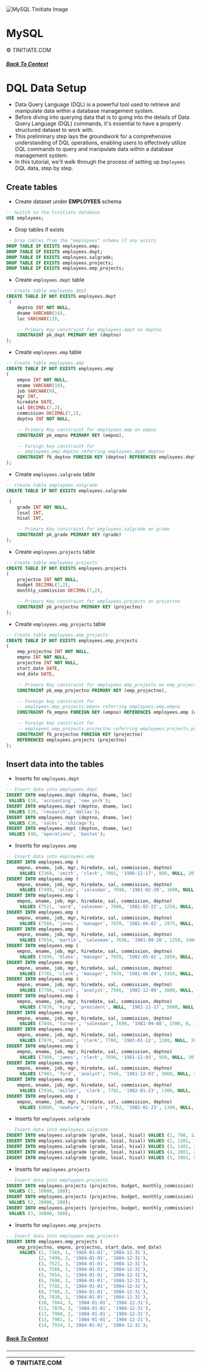 ![MySQL Tinitiate Image](mysql_tinitiate.png)

# MySQL
&copy; TINITIATE.COM

##### [Back To Context](./README.md)

# DQL Data Setup
* Data Query Language (DQL) is a powerful tool used to retrieve and manipulate data within a database management system.
* Before diving into querying data that is to going into the details of Data Query Language (DQL) commands, it's essential to have a properly structured dataset to work with.
* This preliminary step lays the groundwork for a comprehensive understanding of DQL operations, enabling users to effectively utilize DQL commands to query and manipulate data within a database management system.
* In this tutorial, we'll walk through the process of setting up `Employees` DQL data, step by step.

## Create tables
* Create dataset under **EMPLOYEES** schema
```sql
-- Switch to the tinitiate database
USE employees;
```
*  Drop tables if exists
```sql
-- Drop tables from the "employees" schema if any exists
DROP TABLE IF EXISTS employees.emp;
DROP TABLE IF EXISTS employees.dept;
DROP TABLE IF EXISTS employees.salgrade;
DROP TABLE IF EXISTS employees.projects;
DROP TABLE IF EXISTS employees.emp_projects;
```
* Create `employees.dept` table
```sql
-- Create table employees.dept
CREATE TABLE IF NOT EXISTS employees.dept
 (
    deptno INT NOT NULL,
    dname VARCHAR(14),
    loc VARCHAR(13),

    -- Primary Key constraint for employees.dept on deptno
    CONSTRAINT pk_dept PRIMARY KEY (deptno)
);
```
* Create `employees.emp` table
```sql
-- Create table employees.emp
CREATE TABLE IF NOT EXISTS employees.emp
(
    empno INT NOT NULL,
    ename VARCHAR(10),
    job VARCHAR(9),
    mgr INT,
    hiredate DATE,
    sal DECIMAL(7,2),
    commission DECIMAL(7,2),
    deptno INT NOT NULL,

    -- Primary Key constraint for employees.emp on empno
    CONSTRAINT pk_empno PRIMARY KEY (empno),

    -- Foreign key constraint for 
    -- employees.emp.deptno referring employees.dept.deptno
    CONSTRAINT fk_deptno FOREIGN KEY (deptno) REFERENCES employees.dept (deptno)
);
```
* Create `employees.salgrade` table
```sql
-- Create table employees.salgrade
CREATE TABLE IF NOT EXISTS employees.salgrade

 (
    grade INT NOT NULL,
    losal INT,
    hisal INT,

    -- Primary Key constraint for employees.salgrade on grade
    CONSTRAINT pk_grade PRIMARY KEY (grade)
);
```
* Create `employees.projects` table
```sql
-- Create table employees.projects
CREATE TABLE IF NOT EXISTS employees.projects 
(
    projectno INT NOT NULL,
    budget DECIMAL(7,2),
    monthly_commission DECIMAL(7,2),

    -- Primary Key constraint for employees.projects on projectno
    CONSTRAINT pk_projectno PRIMARY KEY (projectno)
);
```
* Create `employees.emp_projects` table
```sql
-- Create table employees.emp_projects
CREATE TABLE IF NOT EXISTS employees.emp_projects 
(
    emp_projectno INT NOT NULL,
    empno INT NOT NULL,
    projectno INT NOT NULL,
    start_date DATE,
    end_date DATE,

    -- Primary Key constraint for employees.emp_projects on emp_projectno
    CONSTRAINT pk_emp_projectno PRIMARY KEY (emp_projectno),

    -- Foreign key constraint for 
    -- employees.emp_projects.empno referring employees.emp.empno
    CONSTRAINT fk_empno FOREIGN KEY (empno) REFERENCES employees.emp (empno),

    -- Foreign key constraint for 
    -- employees.emp_projects.projectno referring employees.projects.projectno
    CONSTRAINT fk_projectno FOREIGN KEY (projectno) 
    REFERENCES employees.projects (projectno)
);
```

## Insert data into the tables
* Inserts for `employees.dept`
```sql
-- Insert data into employees.dept
INSERT INTO employees.dept (deptno, dname, loc)
 VALUES (10, 'accounting', 'new york');
INSERT INTO employees.dept (deptno, dname, loc)
 VALUES (20, 'research', 'dallas');
INSERT INTO employees.dept (deptno, dname, loc)
 VALUES (30, 'sales', 'chicago');
INSERT INTO employees.dept (deptno, dname, loc)
 VALUES (40, 'operations', 'boston');
```
* Inserts for `employees.emp`
```sql
-- Insert data into employees.emp
INSERT INTO employees.emp (
    empno, ename, job, mgr, hiredate, sal, commission, deptno)
     VALUES (7369, 'smith', 'clerk', 7902, '1980-12-17', 800, NULL, 20);
INSERT INTO employees.emp (
    empno, ename, job, mgr, hiredate, sal, commission, deptno)
     VALUES (7499, 'allen', 'salesman', 7698, '1981-02-20', 1600, NULL, 30);
INSERT INTO employees.emp (
    empno, ename, job, mgr, hiredate, sal, commission, deptno)
     VALUES (7521, 'ward', 'salesman', 7698, '1981-02-22', 1250, NULL, 30);
INSERT INTO employees.emp (
    empno, ename, job, mgr, hiredate, sal, commission, deptno)
     VALUES (7566, 'jones', 'manager', 7839, '1981-04-02', 2975, NULL, 20);
INSERT INTO employees.emp (
    empno, ename, job, mgr, hiredate, sal, commission, deptno)
     VALUES (7654, 'martin', 'salesman', 7698, '1981-09-28', 1250, 1400, 30);
INSERT INTO employees.emp (
    empno, ename, job, mgr, hiredate, sal, commission, deptno)
     VALUES (7698, 'blake', 'manager', 7839, '1981-05-01', 2850, NULL, 30);
INSERT INTO employees.emp (
    empno, ename, job, mgr, hiredate, sal, commission, deptno)
     VALUES (7782, 'clark', 'manager', 7839, '1981-06-09', 2450, NULL, 10);
INSERT INTO employees.emp (
    empno, ename, job, mgr, hiredate, sal, commission, deptno)
     VALUES (7788, 'scott', 'analyst', 7566, '1982-12-09', 3000, NULL, 20);
INSERT INTO employees.emp (
    empno, ename, job, mgr, hiredate, sal, commission, deptno)
     VALUES (7839, 'king', 'president', NULL, '1981-11-17', 5000, NULL, 10);
INSERT INTO employees.emp (
    empno, ename, job, mgr, hiredate, sal, commission, deptno)
     VALUES (7844, 'turner', 'salesman', 7698, '1981-09-08', 1500, 0, 30);
INSERT INTO employees.emp (
    empno, ename, job, mgr, hiredate, sal, commission, deptno)
     VALUES (7876, 'adams', 'clerk', 7788, '1983-01-12', 1100, NULL, 20);
INSERT INTO employees.emp (
    empno, ename, job, mgr, hiredate, sal, commission, deptno)
     VALUES (7900, 'james', 'clerk', 7698, '1981-12-03', 950, NULL, 30);
INSERT INTO employees.emp (
    empno, ename, job, mgr, hiredate, sal, commission, deptno)
     VALUES (7902, 'ford', 'analyst', 7566, '1981-12-03', 3000, NULL, 20);
INSERT INTO employees.emp (
    empno, ename, job, mgr, hiredate, sal, commission, deptno)
     VALUES (7934, 'miller', 'clerk', 7782, '1982-01-23', 1300, NULL, 10);
INSERT INTO employees.emp (
    empno, ename, job, mgr, hiredate, sal, commission, deptno)
     VALUES (8000, 'newhire', 'clerk', 7782, '1982-01-23', 1300, NULL, 10);
```
* Inserts for `employees.salgrade`
```sql
-- Insert data into employees.salgrade
INSERT INTO employees.salgrade (grade, losal, hisal) VALUES (1, 700, 1200);
INSERT INTO employees.salgrade (grade, losal, hisal) VALUES (2, 1201, 1400);
INSERT INTO employees.salgrade (grade, losal, hisal) VALUES (3, 1401, 2000);
INSERT INTO employees.salgrade (grade, losal, hisal) VALUES (4, 2001, 3000);
INSERT INTO employees.salgrade (grade, losal, hisal) VALUES (5, 3001, 9999);
```
* Inserts for `employees.projects`
```sql
-- Insert data into employees.projects
INSERT INTO employees.projects (projectno, budget, monthly_commission)
 VALUES (1, 10000, 100);
INSERT INTO employees.projects (projectno, budget, monthly_commission)
 VALUES (2, 20000, 200);
INSERT INTO employees.projects (projectno, budget, monthly_commission)
 VALUES (3, 30000, 300);
```
* Inserts for `employees.emp_projects`
```sql
-- Insert data into employees.emp_projects
INSERT INTO employees.emp_projects (
    emp_projectno, empno, projectno, start_date, end_date)
     VALUES (1, 7369, 1, '1984-01-01', '1984-12-31'),
            (2, 7499, 2, '1984-01-01', '1984-12-31'),
            (3, 7521, 3, '1984-01-01', '1984-12-31'),
            (4, 7566, 1, '1984-01-01', '1984-12-31'),
            (5, 7654, 1, '1984-01-01', '1984-12-31'),
            (6, 7698, 2, '1984-01-01', '1984-12-31'),    
            (7, 7782, 2, '1984-01-01', '1984-12-31'),    
            (8, 7788, 2, '1984-01-01', '1984-12-31'),    
            (9, 7839, 3, '1984-01-01', '1984-12-31'),    
            (10, 7844, 3, '1984-01-01', '1984-12-31'),    
            (11, 7876, 3, '1984-01-01', '1984-12-31'),    
            (12, 7900, 2, '1984-01-01', '1984-12-31'),    
            (13, 7902, 1, '1984-01-01', '1984-12-31'),    
            (14, 7934, 1,'1984-01-01', '1984-12-31');
```

##### [Back To Context](./README.md)
***
| &copy; TINITIATE.COM |
|----------------------|